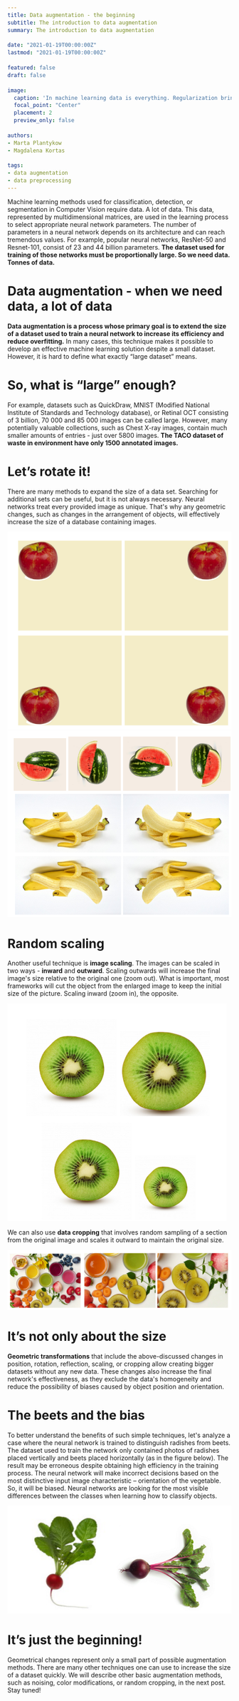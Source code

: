 ```yaml
---
title: Data augmentation - the beginning
subtitle: The introduction to data augmentation
summary: The introduction to data augmentation

date: "2021-01-19T00:00:00Z"
lastmod: "2021-01-19T00:00:00Z"

featured: false
draft: false

image:
  caption: 'In machine learning data is everything. Regularization bring a significant improvements in accuracy.'
  focal_point: "Center"
  placement: 2
  preview_only: false

authors:
- Marta Plantykow
- Magdalena Kortas

tags:
- data augmentation
- data preprocessing
---
```



Machine learning methods used for classification, detection, or segmentation in Computer Vision require data. A lot of data. This data, represented by multidimensional matrices, are used in the learning process to select appropriate neural network parameters.
The number of parameters in a neural network depends on its architecture and can reach tremendous values. For example, popular neural networks, ResNet-50 and Resnet-101, consist of 23 and 44 billion parameters. **The dataset used for training of those networks must be proportionally large. So we need data. Tonnes of data.**



# Data augmentation - when we need data, a lot of data

**Data augmentation is a process whose primary goal is to extend the size of a dataset used to train a neural network to increase its efficiency and reduce overfitting.** In many cases, this technique makes it possible to develop an effective machine learning solution despite a small dataset. However, it is hard to define what exactly “large dataset” means.


# So, what is “large” enough?

For example, datasets such as QuickDraw, MNIST (Modified National Institute of Standards and Technology database), or Retinal OCT consisting of 3 billion, 70 000 and 85 000 images can be called large. However, many potentially valuable collections, such as Chest X-ray images, contain much smaller amounts of entries - just over 5800 images. **The TACO dataset of waste in environment have only 1500 annotated images.**

# Let’s rotate it!

There are many methods to expand the size of a data set. Searching for additional sets can be useful, but it is not always necessary. Neural networks treat every provided image as unique. That's why any geometric changes, such as changes in the arrangement of objects, will effectively increase the size of a database containing images.

![](rotation.png)
![](rotation2.png 'Image rotation or mirror reflections can also create more data points.')

# Random scaling

Another useful technique is **image scaling**. The images can be scaled in two ways - **inward** and **outward**.
Scaling outwards will increase the final image's size relative to the original one (zoom out). What is important, most frameworks will cut the object from the enlarged image to keep the initial size of the picture. Scaling inward (zoom in), the opposite.

![](scaling.png 'Scaling inward shrinks the resulting image.')

We can also use **data cropping** that involves random sampling of a section from the original image and scales it outward to maintain the original size.

![](random_sampling.png 'Scaling inward shrinks the resulting image.')

# It’s not only about the size

**Geometric transformations** that include the above-discussed changes in position, rotation, reflection, scaling, or cropping allow creating bigger datasets without any new data. These changes also increase the final network's effectiveness, as they exclude the data's homogeneity and reduce the possibility of biases caused by object position and orientation.

# The beets and the bias  

To better understand the benefits of such simple techniques, let's analyze a case where the neural network is trained to distinguish radishes from beets. The dataset used to train the network only contained photos of radishes placed vertically and beets placed horizontally (as in the figure below). The result may be erroneous despite obtaining high efficiency in the training process. The neural network will make incorrect decisions based on the most distinctive input image characteristic – orientation of the vegetable. So, it will be biased. Neural networks are looking for the most visible differences between the classes when learning how to classify objects.

![](vegetable_bias.png 'The orientation of the vegetable can bias the algorithm')

# It’s just the beginning!

Geometrical changes represent only a small part of possible augmentation methods. There are many other techniques one can use to increase the size of a dataset quickly. We will describe other basic augmentation methods, such as noising, color modifications, or random cropping, in the next post. Stay tuned!
